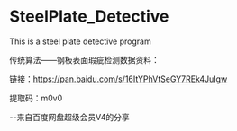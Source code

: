 # SteelPlate_Detective

This is a steel plate detective program

传统算法——钢板表面瑕疵检测数据资料：

链接：https://pan.baidu.com/s/16ItYPhVtSeGY7REk4JuIgw 

提取码：m0v0 

--来自百度网盘超级会员V4的分享
